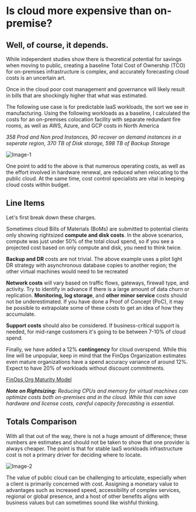 # Is cloud more expensive than on-premise?

## Well, of course, it depends. 

While independent studies show there is theoretical potential for savings when moving to public, creating a baseline Total Cost of Ownership (TCO) for on-premises infrastructure is complex, and accurately forecasting cloud costs is an uncertain art.

Once in the cloud poor cost management and governance will likely result in bills that are shockingly higher that what was estimated.

The following use case is for predictable IaaS workloads, the sort we see in manufacturing. Using the following workloads as a baseline, I calculated the costs for an on-premises colocation facility with separate redundant fire rooms, as well as AWS, Azure, and GCP costs in North America

  *358 Prod and Non prod Instances, 90 recover on demand instances in a seperate region, 370 TB of Disk storage, 598 TB of Backup Storage*

  
![Image-1](https://raoconnor.github.io/docs/assets/images/CloudCompare-1.png)

One point to add to the above is that numerous operating costs, as well as the effort involved in hardware renewal, are reduced when relocating to the public cloud. 
At the same time, cost control specialists are vital in keeping cloud costs within budget.


## Line Items
Let's first break down these charges. 

Sometimes cloud Bills of Materials (BoMs) are submitted to potential clients only showing rightsized **compute and disk costs**. In the above scenarios, compute was just under 50% of the total cloud spend, so if you see a projected cost based on only compute and disk, you need to think twice.

**Backup and DR** costs are not trivial. The above example uses a pilot light DR strategy with asynchronous database copies to another region; the other virtual machines would need to be recreated

**Network costs** will vary based on traffic flows, gateways, firewall type, and activity. Try to identify in advance if there is a large amount of data churn or replication.
**Monitoring, log storage**, and **other minor service** costs should not be underestimated. If you have done a Proof of Concept (PoC), it may be possible to extrapolate some of these costs to get an idea of how they accumulate.

**Support costs** should also be considered. If business-critical support is needed, for mid-range customers it's going to be between 7-10% of cloud spend.

Finally, we have added a 12% **contingency** for cloud overspend. While this line will be unpopular, keep in mind that the FinOps Organization estimates even mature organizations have a spend accuracy variance of around 12%. Expect to have 20% of workloads without discount commitments.

[FinOps Org Maturity Model](https://www.finops.org/framework/maturity-model/)

***Note on Rightsizing:** Reducing CPUs and memory for virtual machines can optimize costs both on-premises and in the cloud. While this can save hardware and license costs, careful capacity forecasting is essential.* 

 
## Totals Comparison 

With all that out of the way, there is not a huge amount of difference; these numbers are estimates and should not be taken to show that one provider is always cheaper. The point is that for stable IaaS workloads infrastructure cost is not a primary driver for deciding where to locate.

![Image-2](https://raoconnor.github.io/docs/assets/images/CloudCompare-3.png)





The value of public cloud can be challenging to articulate, especially when a client is primarily concerned with cost. Assigning a monetary value to advantages such as increased speed, accessibility of complex services, regional or global presence, and a host of other benefits aligns with business values but can sometimes sound like wishful thinking.



